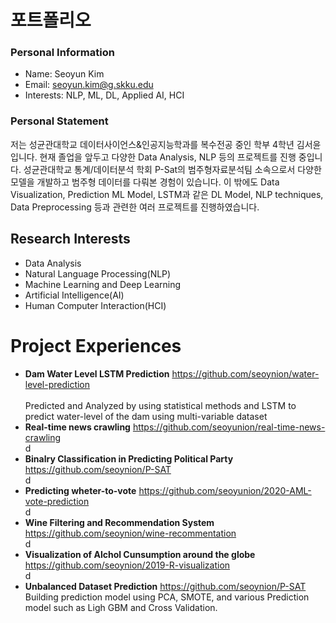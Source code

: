 # 포트폴리오
### Personal Information
- Name: Seoyun Kim
- Email: seoyun.kim@g.skku.edu
- Interests: NLP, ML, DL, Applied AI, HCI

### Personal Statement
저는 성균관대학교 데이터사이언스&인공지능학과를 복수전공 중인 학부 4학년 김서윤입니다. 현재 졸업을 앞두고 다양한 Data Analysis, NLP 등의 프로젝트를 진행 중입니다. 성균관대학교 통계/데이터분석 학회 P-Sat의 범주형자료분석팀 소속으로서 다양한 모델을 개발하고 범주형 데이터를 다뤄본 경험이 있습니다. 이 밖에도 Data Visualization, Prediction ML Model, LSTM과 같은 DL Model, NLP techniques, Data Preprocessing 등과 관련한 여러 프로젝트를 진행하였습니다.

## Research Interests
- Data Analysis
- Natural Language Processing(NLP)
- Machine Learning and Deep Learning
- Artificial Intelligence(AI)
- Human Computer Interaction(HCI)

# Project Experiences
- __Dam Water Level LSTM Prediction__ https://github.com/seoynion/water-level-prediction  
<br/>Predicted and Analyzed by using statistical methods and LSTM to predict water-level of the dam using multi-variable dataset
- **Real-time news crawling** https://github.com/seoyunion/real-time-news-crawling
<br/>d
- __Binalry Classification in Predicting Political Party__ https://github.com/seoynion/P-SAT
<br/>d
- **Predicting wheter-to-vote** https://github.com/seoyunion/2020-AML-vote-prediction
<br/>d
- __Wine Filtering and Recommendation System__ https://github.com/seoynion/wine-recommentation
<br/>d
- **Visualization of Alchol Cunsumption around the globe** https://github.com/seoynion/2019-R-visualization
<br/>d
- __Unbalanced Dataset Prediction__ https://github.com/seoynion/P-SAT
<br/>Building prediction model using PCA, SMOTE, and various Prediction model such as Ligh GBM and Cross Validation.
